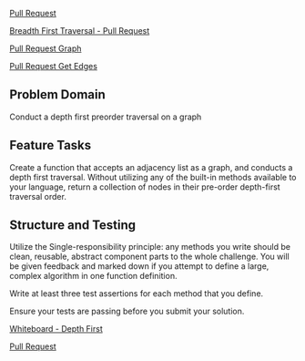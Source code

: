 [Pull Request](https://github.com/NickDorkins/data-structures-and-algorithms/pull/20)

[Breadth First Traversal - Pull Request](https://github.com/NickDorkins/data-structures-and-algorithms/pull/21)

[Pull Request Graph](https://github.com/NickDorkins/data-structures-and-algorithms/pull/20)

[Pull Request Get Edges](https://github.com/NickDorkins/data-structures-and-algorithms/pull/22)


## Problem Domain

Conduct a depth first preorder traversal on a graph

## Feature Tasks

Create a function that accepts an adjacency list as a graph, and conducts a depth first traversal. Without utilizing any of the built-in methods available to your language, return a collection of nodes in their pre-order depth-first traversal order.


## Structure and Testing
Utilize the Single-responsibility principle: any methods you write should be clean, reusable, abstract component parts to the whole challenge. You will be given feedback and marked down if you attempt to define a large, complex algorithm in one function definition.

Write at least three test assertions for each method that you define.

Ensure your tests are passing before you submit your solution.

[Whiteboard - Depth First](https://docs.google.com/spreadsheets/d/1rE2lDnT0IjtXnAIbq_wWbGnf0oeHu9zA9GIrT6jYEac/edit?usp=sharing)

[Pull Request](https://github.com/NickDorkins/data-structures-and-algorithms/pull/24)

